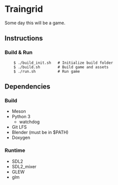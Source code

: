# Traingrid

Some day this will be a game.

## Instructions

### Build & Run

        $ ./build_init.sh   # Initialize build folder
        $ ./build.sh        # Build game and assets
        $ ./run.sh          # Run game

## Dependencies

### Build

- Meson
- Python 3
  - watchdog
- Git LFS
- Blender (must be in $PATH)
- Doxygen

### Runtime

- SDL2
- SDL2_mixer
- GLEW
- glm
